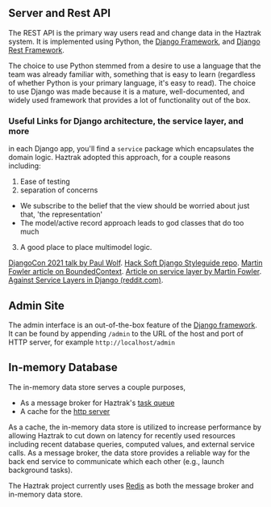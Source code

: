 ## Server and Rest API

The REST API is the primary way users read and change data in the Haztrak
system. It is implemented using Python,
the [Django Framework](https://www.djangoproject.com/),
and [Django Rest Framework](https://www.django-rest-framework.org/).

The choice to use Python stemmed from a desire to use a language that the team
was already familiar with,
something that is easy to learn (regardless of whether Python is your primary
language, it's easy to read).
The choice to use Django was made because it is a mature, well-documented, and
widely used framework that provides a lot of functionality out of the box.

### Useful Links for Django architecture, the service layer, and more

in each Django app, you'll find a `service` package which encapsulates the domain logic.
Haztrak adopted this approach, for a couple reasons including:

1. Ease of testing
2. separation of concerns

- We subscribe to the belief that the view should be worried about just that, 'the representation'
- The model/active record approach leads to god classes that do too much

3. A good place to place multimodel logic.

[DjangoCon 2021 talk by Paul Wolf](https://www.youtube.com/watch?v=l5AtMQbAsAk&t=75s).
[Hack Soft Django Styleguide repo](https://github.com/HackSoftware/Django-Styleguide).
[Martin Fowler article on BoundedContext](https://www.martinfowler.com/bliki/BoundedContext.html).
[Article on service layer by Martin Fowler](https://martinfowler.com/eaaCatalog/serviceLayer.html).
[Against Service Layers in Django (reddit.com)](https://www.reddit.com/r/django/comments/fjqvwc/against_service_layers_in_django/?sort=top).

## Admin Site

The admin interface is an out-of-the-box feature of
the [Django framework](https://docs.djangoproject.com/en/stable/ref/contrib/admin/).
It can be found by appending `/admin` to the URL of the host and port of HTTP
server, for example `http://localhost/admin`

## In-memory Database

The in-memory data store serves a couple purposes,

- As a message broker for Haztrak's [task queue](./task-queue.md)
- A cache for the [http server](./http-server.md)

As a cache, the in-memory data store is utilized to increase performance by
allowing Haztrak to cut down on latency for recently used resources including
recent database queries, computed values, and external service calls. As a
message broker, the data store provides a reliable way for the back end service
to communicate which each other (e.g., launch background tasks).

The Haztrak project currently uses [Redis](https://redis.io/) as both the
message broker and in-memory data store.
